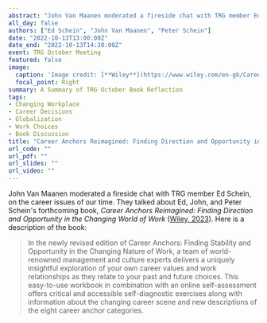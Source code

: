 ```yaml
---
abstract: "John Van Maanen moderated a fireside chat with TRG member Ed Schein, on the career issues of our time. They talked about Ed, John, and Peter Schein's forthcoming book, _Career Anchors Reimagined: Finding Direction and Opportunity in the Changing World of Work_."
all_day: false
authors: ["Ed Schein", "John Van Maanen", "Peter Schein"]
date: "2022-10-13T13:00:00Z"
date_end: "2022-10-13T14:30:00Z"
event: TRG October Meeting
featured: false
image:
  caption: 'Image credit: [**Wiley**](https://www.wiley.com/en-gb/Career+Anchors+Reimagined:+Finding+Direction+and+Opportunity+in+the+Changing+World+of+Work,+5th+Edition-p-9781119899488)'
  focal_point: Right
summary: A Summary of TRG October Book Reflection
tags:
- Changing Workplace
- Career Decisions
- Globalization
- Work Choices
- Book Discussion
title: "Career Anchors Reimagined: Finding Direction and Opportunity in the Changing World of Work"
url_code: ""
url_pdf: ""
url_slides: ""
url_video: ""
---
```


John Van Maanen moderated a fireside chat with TRG member Ed Schein, on the career issues of our time. They talked about Ed, John, and Peter Schein's forthcoming book, _Career Anchors Reimagined: Finding Direction and Opportunity in the Changing World of Work_ ([Wiley, 2023](https://www.wiley.com/en-gb/Career+Anchors+Reimagined:+Finding+Direction+and+Opportunity+in+the+Changing+World+of+Work,+5th+Edition-p-9781119899488)). Here is a description of the book:

> In the newly revised edition of Career Anchors: Finding Stability and Opportunity in the Changing Nature of Work, a team of world-renowned management and culture experts delivers a uniquely insightful exploration of your own career values and work relationships as they relate to your past and future choices. This easy-to-use workbook in combination with an online self-assessment offers critical and accessible self-diagnostic exercises along with information about the changing career scene and new descriptions of the eight career anchor categories.
